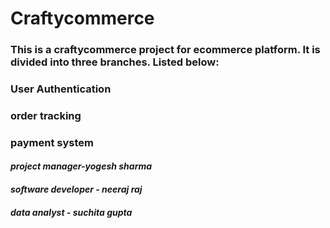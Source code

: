 # Craftycommerce
### This is a craftycommerce project for ecommerce platform. It is divided into three branches. Listed below:
### User Authentication 
### order tracking
### payment system
####  ***project manager-yogesh sharma***
####  ***software developer - neeraj raj***
#### ***data analyst - suchita gupta***
